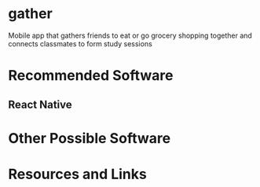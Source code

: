 # gather
Mobile app that gathers friends to eat or go grocery shopping together and connects classmates to form study sessions

# Recommended Software

   ## React Native
    
# Other Possible Software



# Resources and Links

